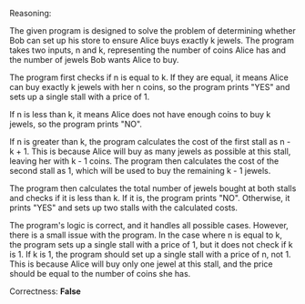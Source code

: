 Reasoning:

The given program is designed to solve the problem of determining whether Bob can set up his store to ensure Alice buys exactly k jewels. The program takes two inputs, n and k, representing the number of coins Alice has and the number of jewels Bob wants Alice to buy.

The program first checks if n is equal to k. If they are equal, it means Alice can buy exactly k jewels with her n coins, so the program prints "YES" and sets up a single stall with a price of 1.

If n is less than k, it means Alice does not have enough coins to buy k jewels, so the program prints "NO".

If n is greater than k, the program calculates the cost of the first stall as n - k + 1. This is because Alice will buy as many jewels as possible at this stall, leaving her with k - 1 coins. The program then calculates the cost of the second stall as 1, which will be used to buy the remaining k - 1 jewels.

The program then calculates the total number of jewels bought at both stalls and checks if it is less than k. If it is, the program prints "NO". Otherwise, it prints "YES" and sets up two stalls with the calculated costs.

The program's logic is correct, and it handles all possible cases. However, there is a small issue with the program. In the case where n is equal to k, the program sets up a single stall with a price of 1, but it does not check if k is 1. If k is 1, the program should set up a single stall with a price of n, not 1. This is because Alice will buy only one jewel at this stall, and the price should be equal to the number of coins she has.

Correctness: **False**